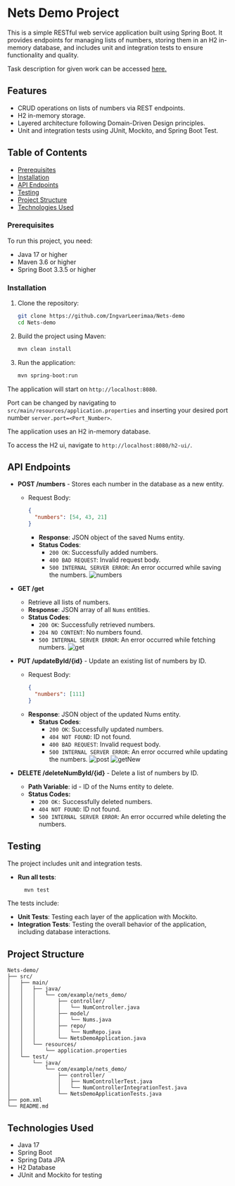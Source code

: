 # Nets Demo Project

This is a simple RESTful web service application built using Spring Boot. It provides endpoints for managing lists of numbers, 
storing them in an H2 in-memory database, and includes unit and integration tests to ensure functionality and quality.

Task description for given work can be accessed [here.](springboot_task.md)

## Features

- CRUD operations on lists of numbers via REST endpoints.
- H2 in-memory storage.
- Layered architecture following Domain-Driven Design principles.
- Unit and integration tests using JUnit, Mockito, and Spring Boot Test.

## Table of Contents
- [Prerequisites](#Prerequisites)
- [Installation](#Installation)
- [API Endpoints](#API-Endpoints)
- [Testing](#Testing)
- [Project Structure](#project-structure)
- [Technologies Used](#technologies-used)

### Prerequisites

To run this project, you need:
- Java 17 or higher
- Maven 3.6 or higher
- Spring Boot 3.3.5 or higher

### Installation

1. Clone the repository:
   ```bash
   git clone https://github.com/IngvarLeerimaa/Nets-demo
   cd Nets-demo
   ```

2. Build the project using Maven:
   ```bash
   mvn clean install
   ```

3. Run the application:
   ```bash
   mvn spring-boot:run
   ```
The application will start on `http://localhost:8080`.

Port can be changed by navigating to `src/main/resources/application.properties` 
and inserting your desired port number `server.port=<Port_Number>`.

The application uses an H2 in-memory database. 

To access the H2 ui, navigate to `http://localhost:8080/h2-ui/`.

## API Endpoints

- **POST /numbers** - Stores each number in the database as a new entity.
  - Request Body:
    ```json
    {
      "numbers": [54, 43, 21]
    }
    ```
    - **Response**: JSON object of the saved Nums entity.
    - **Status Codes**:
      - `200 OK`: Successfully added numbers.
      - `400 BAD REQUEST`: Invalid request body.
      - `500 INTERNAL SERVER ERROR`: An error occurred while saving the numbers.
      ![numbers](assets/images/numbers.png)

- **GET /get**
    - Retrieve all lists of numbers.
    - **Response**: JSON array of all `Nums` entities.
    - **Status Codes**:
      - `200 OK`: Successfully retrieved numbers.
      - `204 NO CONTENT`: No numbers found.
      - `500 INTERNAL SERVER ERROR`: An error occurred while fetching numbers.
![get](assets/images/get.png)

- **PUT /updateById/{id}** - Update an existing list of numbers by ID.
  - Request Body:
    ```json
    {
      "numbers": [111]
    }
    ```
  - **Response**: JSON object of the updated Nums entity.
      - **Status Codes**:
        - `200 OK`: Successfully updated numbers.
        - `404 NOT FOUND`: ID not found.
        - `400 BAD REQUEST`: Invalid request body.
        - `500 INTERNAL SERVER ERROR`: An error occurred while updating the numbers.
        ![post](assets/images/post.png)
        ![getNew](assets/images/getNew.png)

- **DELETE /deleteNumById/{id}** - Delete a list of numbers by ID.
  - **Path Variable**: id - ID of the Nums entity to delete.
  - **Status Codes:**
    - `200 OK:` Successfully deleted numbers.
    - `404 NOT FOUND`: ID not found.
    - `500 INTERNAL SERVER ERROR`: An error occurred while deleting the numbers.


## Testing

The project includes unit and integration tests.

- **Run all tests**:
  ```bash 
    mvn test
  ```

The tests include:
- **Unit Tests**: Testing each layer of the application with Mockito.
- **Integration Tests**: Testing the overall behavior of the application, including database interactions.

## Project Structure

```plaintext
Nets-demo/
├── src/
│   ├── main/
│   │   ├── java/
│   │   │   └── com/example/nets_demo/
│   │   │       ├── controller/
│   │   │       │   └── NumController.java
│   │   │       ├── model/
│   │   │       │   └── Nums.java
│   │   │       ├── repo/
│   │   │       │   └── NumRepo.java
│   │   │       └── NetsDemoApplication.java
│   │   └── resources/
│   │       └── application.properties
│   └── test/
│       └── java/
│           └── com/example/nets_demo/
│               ├── controller/
│               │   ├── NumControllerTest.java
│               │   └── NumControllerIntegrationTest.java
│               └── NetsDemoApplicationTests.java
├── pom.xml
└── README.md
```

## Technologies Used
- Java 17
- Spring Boot
- Spring Data JPA
- H2 Database
- JUnit and Mockito for testing